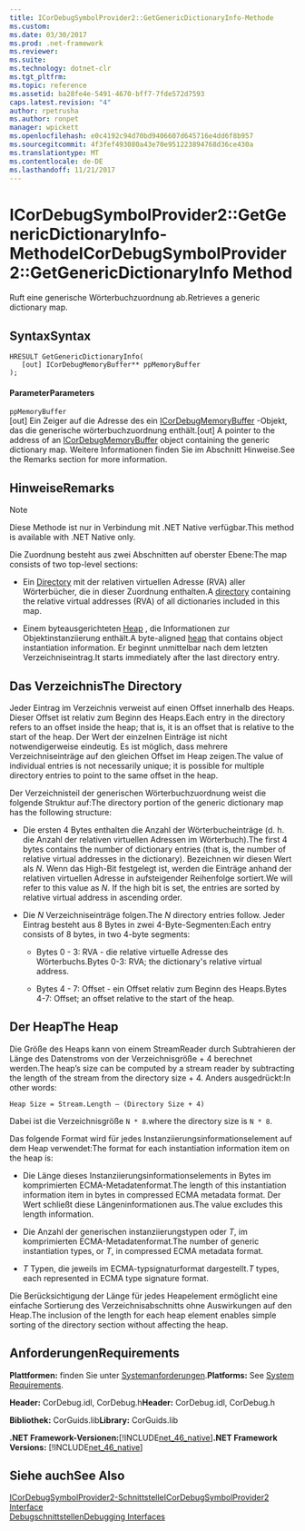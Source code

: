 ```yaml
---
title: ICorDebugSymbolProvider2::GetGenericDictionaryInfo-Methode
ms.custom: 
ms.date: 03/30/2017
ms.prod: .net-framework
ms.reviewer: 
ms.suite: 
ms.technology: dotnet-clr
ms.tgt_pltfrm: 
ms.topic: reference
ms.assetid: ba28fe4e-5491-4670-bff7-7fde572d7593
caps.latest.revision: "4"
author: rpetrusha
ms.author: ronpet
manager: wpickett
ms.openlocfilehash: e0c4192c94d70bd9406607d645716e4dd6f8b957
ms.sourcegitcommit: 4f3fef493080a43e70e951223894768d36ce430a
ms.translationtype: MT
ms.contentlocale: de-DE
ms.lasthandoff: 11/21/2017
---
```

# <a name="icordebugsymbolprovider2getgenericdictionaryinfo-method"></a><span data-ttu-id="45359-102">ICorDebugSymbolProvider2::GetGenericDictionaryInfo-Methode</span><span class="sxs-lookup"><span data-stu-id="45359-102">ICorDebugSymbolProvider2::GetGenericDictionaryInfo Method</span></span>
<span data-ttu-id="45359-103">Ruft eine generische Wörterbuchzuordnung ab.</span><span class="sxs-lookup"><span data-stu-id="45359-103">Retrieves a generic dictionary map.</span></span>  
  
## <a name="syntax"></a><span data-ttu-id="45359-104">Syntax</span><span class="sxs-lookup"><span data-stu-id="45359-104">Syntax</span></span>  
  
```  
HRESULT GetGenericDictionaryInfo(  
   [out] ICorDebugMemoryBuffer** ppMemoryBuffer  
);  
```  
  
#### <a name="parameters"></a><span data-ttu-id="45359-105">Parameter</span><span class="sxs-lookup"><span data-stu-id="45359-105">Parameters</span></span>  
 `ppMemoryBuffer`  
 <span data-ttu-id="45359-106">[out] Ein Zeiger auf die Adresse des ein [ICorDebugMemoryBuffer](../../../../docs/framework/unmanaged-api/debugging/icordebugmemorybuffer-interface.md) -Objekt, das die generische wörterbuchzuordnung enthält.</span><span class="sxs-lookup"><span data-stu-id="45359-106">[out] A pointer to the address of an [ICorDebugMemoryBuffer](../../../../docs/framework/unmanaged-api/debugging/icordebugmemorybuffer-interface.md) object containing the generic dictionary map.</span></span> <span data-ttu-id="45359-107">Weitere Informationen finden Sie im Abschnitt Hinweise.</span><span class="sxs-lookup"><span data-stu-id="45359-107">See the Remarks section for more information.</span></span>  
  
## <a name="remarks"></a><span data-ttu-id="45359-108">Hinweise</span><span class="sxs-lookup"><span data-stu-id="45359-108">Remarks</span></span>  
  
> [!NOTE]
>  <span data-ttu-id="45359-109">Diese Methode ist nur in Verbindung mit .NET Native verfügbar.</span><span class="sxs-lookup"><span data-stu-id="45359-109">This method is available with .NET Native only.</span></span>  
  
 <span data-ttu-id="45359-110">Die Zuordnung besteht aus zwei Abschnitten auf oberster Ebene:</span><span class="sxs-lookup"><span data-stu-id="45359-110">The map consists of two top-level sections:</span></span>  
  
-   <span data-ttu-id="45359-111">Ein [Directory](#Directory) mit der relativen virtuellen Adresse (RVA) aller Wörterbücher, die in dieser Zuordnung enthalten.</span><span class="sxs-lookup"><span data-stu-id="45359-111">A [directory](#Directory) containing the relative virtual addresses (RVA) of all dictionaries included in this map.</span></span>  
  
-   <span data-ttu-id="45359-112">Einem byteausgerichteten [Heap](#Heap) , die Informationen zur Objektinstanziierung enthält.</span><span class="sxs-lookup"><span data-stu-id="45359-112">A byte-aligned [heap](#Heap) that contains object instantiation information.</span></span> <span data-ttu-id="45359-113">Er beginnt unmittelbar nach dem letzten Verzeichniseintrag.</span><span class="sxs-lookup"><span data-stu-id="45359-113">It starts immediately after the last directory entry.</span></span>  
  
<a name="Directory"></a>   
## <a name="the-directory"></a><span data-ttu-id="45359-114">Das Verzeichnis</span><span class="sxs-lookup"><span data-stu-id="45359-114">The Directory</span></span>  
 <span data-ttu-id="45359-115">Jeder Eintrag im Verzeichnis verweist auf einen Offset innerhalb des Heaps. Dieser Offset ist relativ zum Beginn des Heaps.</span><span class="sxs-lookup"><span data-stu-id="45359-115">Each entry in the directory refers to an offset inside the heap; that is, it is an offset that is relative to the start of the heap.</span></span> <span data-ttu-id="45359-116">Der Wert der einzelnen Einträge ist nicht notwendigerweise eindeutig. Es ist möglich, dass mehrere Verzeichniseinträge auf den gleichen Offset im Heap zeigen.</span><span class="sxs-lookup"><span data-stu-id="45359-116">The value of individual entries is not necessarily unique; it is possible for multiple directory entries to point to the same offset in the heap.</span></span>  
  
 <span data-ttu-id="45359-117">Der Verzeichnisteil der generischen Wörterbuchzuordnung weist die folgende Struktur auf:</span><span class="sxs-lookup"><span data-stu-id="45359-117">The directory portion of the generic dictionary map has the following structure:</span></span>  
  
-   <span data-ttu-id="45359-118">Die ersten 4 Bytes enthalten die Anzahl der Wörterbucheinträge (d. h. die Anzahl der relativen virtuellen Adressen im Wörterbuch).</span><span class="sxs-lookup"><span data-stu-id="45359-118">The first 4 bytes contains the number of dictionary entries (that is, the number of relative virtual addresses in the dictionary).</span></span> <span data-ttu-id="45359-119">Bezeichnen wir diesen Wert als *N*. Wenn das High-Bit festgelegt ist, werden die Einträge anhand der relativen virtuellen Adresse in aufsteigender Reihenfolge sortiert.</span><span class="sxs-lookup"><span data-stu-id="45359-119">We will refer to this value as *N*. If the high bit is set, the entries are sorted by relative virtual address in ascending order.</span></span>  
  
-   <span data-ttu-id="45359-120">Die *N* Verzeichniseinträge folgen.</span><span class="sxs-lookup"><span data-stu-id="45359-120">The *N* directory entries follow.</span></span> <span data-ttu-id="45359-121">Jeder Eintrag besteht aus 8 Bytes in zwei 4-Byte-Segmenten:</span><span class="sxs-lookup"><span data-stu-id="45359-121">Each entry consists of 8 bytes, in two 4-byte segments:</span></span>  
  
    -   <span data-ttu-id="45359-122">Bytes 0 - 3: RVA - die relative virtuelle Adresse des Wörterbuchs.</span><span class="sxs-lookup"><span data-stu-id="45359-122">Bytes 0-3: RVA; the dictionary's relative virtual address.</span></span>  
  
    -   <span data-ttu-id="45359-123">Bytes 4 - 7: Offset - ein Offset relativ zum Beginn des Heaps.</span><span class="sxs-lookup"><span data-stu-id="45359-123">Bytes 4-7: Offset; an offset relative to the start of the heap.</span></span>  
  
<a name="Heap"></a>   
## <a name="the-heap"></a><span data-ttu-id="45359-124">Der Heap</span><span class="sxs-lookup"><span data-stu-id="45359-124">The Heap</span></span>  
 <span data-ttu-id="45359-125">Die Größe des Heaps kann von einem StreamReader durch Subtrahieren der Länge des Datenstroms von der Verzeichnisgröße + 4 berechnet werden.</span><span class="sxs-lookup"><span data-stu-id="45359-125">The heap’s size can be computed by a stream reader by subtracting the length of the stream from the directory size + 4.</span></span> <span data-ttu-id="45359-126">Anders ausgedrückt:</span><span class="sxs-lookup"><span data-stu-id="45359-126">In other words:</span></span>  
  
```  
Heap Size = Stream.Length – (Directory Size + 4)  
```  
  
 <span data-ttu-id="45359-127">Dabei ist die Verzeichnisgröße `N * 8`.</span><span class="sxs-lookup"><span data-stu-id="45359-127">where the directory size is `N * 8`.</span></span>  
  
 <span data-ttu-id="45359-128">Das folgende Format wird für jedes Instanziierungsinformationselement auf dem Heap verwendet:</span><span class="sxs-lookup"><span data-stu-id="45359-128">The format for each instantiation information item on the heap is:</span></span>  
  
-   <span data-ttu-id="45359-129">Die Länge dieses Instanziierungsinformationselements in Bytes im komprimierten ECMA-Metadatenformat.</span><span class="sxs-lookup"><span data-stu-id="45359-129">The length of this instantiation information item in bytes in compressed ECMA metadata format.</span></span> <span data-ttu-id="45359-130">Der Wert schließt diese Längeninformationen aus.</span><span class="sxs-lookup"><span data-stu-id="45359-130">The value excludes this length information.</span></span>  
  
-   <span data-ttu-id="45359-131">Die Anzahl der generischen instanziierungstypen oder *T*, im komprimierten ECMA-Metadatenformat.</span><span class="sxs-lookup"><span data-stu-id="45359-131">The number of generic instantiation types, or *T*, in compressed ECMA metadata format.</span></span>  
  
-   <span data-ttu-id="45359-132">*T* Typen, die jeweils im ECMA-typsignaturformat dargestellt.</span><span class="sxs-lookup"><span data-stu-id="45359-132">*T* types, each represented in ECMA type signature format.</span></span>  
  
 <span data-ttu-id="45359-133">Die Berücksichtigung der Länge für jedes Heapelement ermöglicht eine einfache Sortierung des Verzeichnisabschnitts ohne Auswirkungen auf den Heap.</span><span class="sxs-lookup"><span data-stu-id="45359-133">The inclusion of the length for each heap element enables simple sorting of the directory section without affecting the heap.</span></span>  
  
## <a name="requirements"></a><span data-ttu-id="45359-134">Anforderungen</span><span class="sxs-lookup"><span data-stu-id="45359-134">Requirements</span></span>  
 <span data-ttu-id="45359-135">**Plattformen:** finden Sie unter [Systemanforderungen](../../../../docs/framework/get-started/system-requirements.md).</span><span class="sxs-lookup"><span data-stu-id="45359-135">**Platforms:** See [System Requirements](../../../../docs/framework/get-started/system-requirements.md).</span></span>  
  
 <span data-ttu-id="45359-136">**Header:** CorDebug.idl, CorDebug.h</span><span class="sxs-lookup"><span data-stu-id="45359-136">**Header:** CorDebug.idl, CorDebug.h</span></span>  
  
 <span data-ttu-id="45359-137">**Bibliothek:** CorGuids.lib</span><span class="sxs-lookup"><span data-stu-id="45359-137">**Library:** CorGuids.lib</span></span>  
  
 <span data-ttu-id="45359-138">**.NET Framework-Versionen:**[!INCLUDE[net_46_native](../../../../includes/net-46-native-md.md)]</span><span class="sxs-lookup"><span data-stu-id="45359-138">**.NET Framework Versions:** [!INCLUDE[net_46_native](../../../../includes/net-46-native-md.md)]</span></span>  
  
## <a name="see-also"></a><span data-ttu-id="45359-139">Siehe auch</span><span class="sxs-lookup"><span data-stu-id="45359-139">See Also</span></span>  
 [<span data-ttu-id="45359-140">ICorDebugSymbolProvider2-Schnittstelle</span><span class="sxs-lookup"><span data-stu-id="45359-140">ICorDebugSymbolProvider2 Interface</span></span>](../../../../docs/framework/unmanaged-api/debugging/icordebugsymbolprovider2-interface.md)  
 [<span data-ttu-id="45359-141">Debugschnittstellen</span><span class="sxs-lookup"><span data-stu-id="45359-141">Debugging Interfaces</span></span>](../../../../docs/framework/unmanaged-api/debugging/debugging-interfaces.md)

